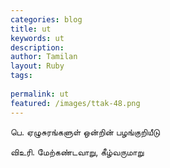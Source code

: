 ```yaml
---
categories: blog
title: ut
keywords: ut
description: 
author: Tamilan
layout: Ruby
tags: 
 
permalink: ut
featured: /images/ttak-48.png
---
```

  
பெ. ஏழுசுரங்களுள் ஒன்றின் பழங்குறியீடு  
  
விஉரி. மேற்கண்டவாறு, கீழ்வருமாறு